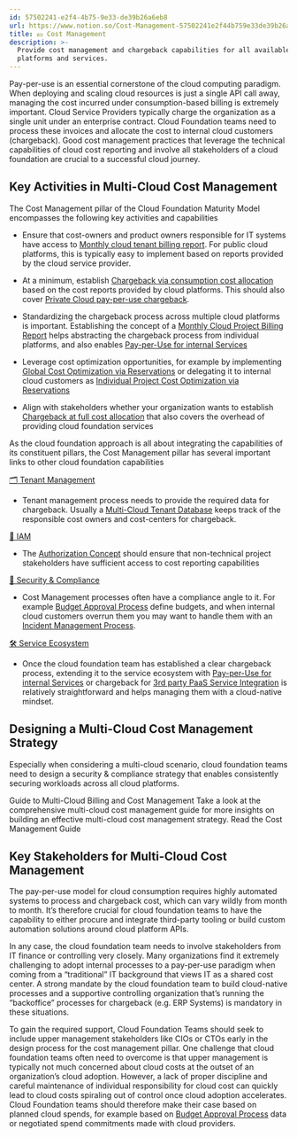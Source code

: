 ```yaml
---
id: 57502241-e2f4-4b75-9e33-de39b26a6eb8
url: https://www.notion.so/Cost-Management-57502241e2f44b759e33de39b26a6eb8
title: 💵 Cost Management
description: >-
  Provide cost management and chargeback capabilities for all available cloud
  platforms and services.
---
```


Pay-per-use is an essential cornerstone of the cloud computing paradigm. When deploying and scaling cloud resources is just a single API call away, managing the cost incurred under consumption-based billing is extremely important. Cloud Service Providers typically charge the organization as a single unit under an enterprise contract. Cloud Foundation teams need to process these invoices and allocate the cost to internal cloud customers (chargeback). Good cost management practices that leverage the technical capabilities of cloud cost reporting and involve all stakeholders of a cloud foundation are crucial to a successful cloud journey.

## Key Activities in Multi-Cloud Cost Management

The Cost Management pillar of the Cloud Foundation Maturity Model encompasses the following key activities and capabilities

- Ensure that cost-owners and product owners responsible for IT systems have access to [Monthly cloud tenant billing report](./monthly-cloud-tenant-billing-report.md). For public cloud platforms, this is typically easy to implement based on reports provided by the cloud service provider. 

- At a minimum, establish [Chargeback via consumption cost allocation](./chargeback-via-consumption-cost-allocation.md) based on the cost reports provided by cloud platforms. This should also cover [Private Cloud pay-per-use chargeback](./private-cloud-pay-per-use-chargeback.md).

- Standardizing the chargeback process across multiple cloud platforms is important. Establishing the concept of a [Monthly Cloud Project Billing Report](./monthly-cloud-project-billing-report.md) helps abstracting the chargeback process from individual platforms, and also enables [Pay-per-Use for internal Services](./pay-per-use-for-internal-services.md) 

- Leverage cost optimization opportunities, for example by implementing [Global Cost Optimization via Reservations](./global-cost-optimization-via-reservations.md) or delegating it to internal cloud customers as [Individual Project Cost Optimization via Reservations](./individual-project-cost-optimization-via-reservations.md)

- Align with stakeholders whether your organization wants to establish [Chargeback at full cost allocation](./chargeback-at-full-cost-allocation.md) that also covers the overhead of providing cloud foundation services

As the cloud foundation approach is all about integrating the capabilities of its constituent pillars, the Cost Management pillar has several important links to other cloud foundation capabilities

[🗂 Tenant Management](../tenant-management/readme.md) 

- Tenant management process needs to provide the required data for chargeback. Usually a [Multi-Cloud Tenant Database](../tenant-management/multi-cloud-tenant-database.md) keeps track of the responsible cost owners and cost-centers for chargeback.

[🔐 IAM](../iam/readme.md) 

- The [Authorization Concept](../iam/authorization-concept.md) should ensure that non-technical project stakeholders have sufficient access to cost reporting capabilities

[🔖 Security & Compliance](../security-and-compliance/readme.md) 

- Cost Management processes often have a compliance angle to it. For example [Budget Approval Process](./budget-approval-process.md) define budgets, and when internal cloud customers overrun them you may want to handle them with an [Incident Management Process](../security-and-compliance/incident-management-process.md).

[🛠 Service Ecosystem](../service-ecosystem/readme.md) 

- Once the cloud foundation team has established a clear chargeback process, extending it to the service ecosystem with [Pay-per-Use for internal Services](./pay-per-use-for-internal-services.md) or chargeback for [3rd party PaaS Service Integration](../service-ecosystem/3rd-party-paas-service-integration.md) is relatively straightforward and helps managing them with a cloud-native mindset.

## Designing a Multi-Cloud Cost Management Strategy

Especially when considering a multi-cloud scenario, cloud foundation teams need to design a security & compliance strategy that enables consistently securing workloads across all cloud platforms. 

<!--notion-markdown-cms:raw-->
<CallToAction>
  <CtaHeader>Guide to Multi-Cloud Billing and Cost Management</CtaHeader>
  <CtaText>Take a look at the comprehensive multi-cloud cost management guide for more insights on building an effective multi-cloud cost management strategy.</CtaText>
  <CtaButton class="btn-primary" url="https://www.meshcloud.io/2020/12/23/the-2021-guide-to-multi-cloud-billing-and-cost-management/">Read the Cost Management Guide</CtaButton>
</CallToAction>

## Key Stakeholders for Multi-Cloud Cost Management

The pay-per-use model for cloud consumption requires highly automated systems to process and chargeback cost, which can vary wildly from month to month. It’s therefore crucial for cloud foundation teams to have the capability to either procure and integrate third-party tooling or build custom automation solutions around cloud platform APIs. 

In any case, the cloud foundation team needs to involve stakeholders from IT finance or controlling very closely. Many organizations find it extremely challenging to adopt internal processes to a pay-per-use paradigm when coming from a “traditional” IT background that views IT as a shared cost center. A strong mandate by the cloud foundation team to build cloud-native processes and a supportive controlling organization that’s running the “backoffice” processes for chargeback (e.g. ERP Systems) is mandatory in these situations.

To gain the required support, Cloud Foundation Teams should seek to include upper management stakeholders like CIOs or CTOs early in the design process for the cost management pillar. One challenge that cloud foundation teams often need to overcome is that upper management is typically not much concerned about cloud costs at the outset of an organization’s cloud adoption. However, a lack of proper discipline and careful maintenance of individual responsibility for cloud cost can quickly lead to cloud costs spiraling out of control once cloud adoption accelerates. Cloud Foundation teams should therefore make their case based on planned cloud spends, for example based on [Budget Approval Process](./budget-approval-process.md) data or negotiated spend commitments made with cloud providers.